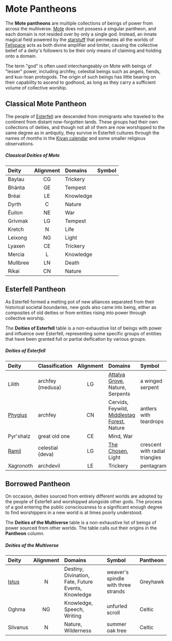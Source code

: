# Mote Pantheons

The **Mote pantheons** are multiple collections of beings of power from across the multiverse. [Mote](../../ch-1-welcome-to-mote/cosmology/mote.md) does not possess a singular pantheon, and each domain is not resided over by only a single god. Instead, an innate magical field powered by the [starstuff](../../ch-6-mote-treasures/starstuff.md) that permeates all the worlds of [Fellspace](../../ch-1-welcome-to-mote/cosmology/fellspace.md) acts as both divine amplifier and limiter, causing the collective belief of a deity's followers to be their only means of claiming and holding onto a domain.

The term "god" is often used interchangeably on Mote with beings of "lesser" power, including archfey, celestial beings such as angels, fiends, and kuo-toan protogods. The origin of such beings has little bearing on their capability to ascend to godhood, as long as they carry a sufficient volume of collective worship.

## Classical Mote Pantheon

The people of [Esterfell](../../ch-4-esterfell-gazetteer/esterfell/) are descended from immigrants who traveled to the continent from distant now-forgotten lands. These groups had their own collections of deities, and though not all of them are now worshipped to the same degree as in antiquity, they survive in Esterfell cultures through the names of months in the [Kivan calendar](../../ch-1-welcome-to-mote/timekeeping.md#kivan) and some smaller religious observations.

##### Classical Deities of Mote
|  Deity   | Alignment | Domains   | Symbol |
|:---------|:---------:|:----------|:-------|
| Baylau   |    CG     | Trickery  |        |
| Bhánta   |    GE     | Tempest   |        |
| Bréai    |    LE     | Knowledge |        |
| Dyrth    |    C      | Nature    |        |
| Ëuilon   |    NE     | War       |        |
| Grivmak  |    LG     | Tempest   |        |
| Kretch   |    N      | Life      |        |
| Leixong  |    NG     | Light     |        |
| Lyaxen   |    CE     | Trickery  |        |
| Mercia   |    L      | Knowledge |        |
| Mullbree |    LN     | Death     |        |
| Rikai    |    CN     | Nature    |        |

## Esterfell Pantheon

As Esterfell formed a melting pot of new alliances separated from their historical societal boundaries, new gods also came into being, either as composites of old deities or from entities rising into power through collective worship.

The **Deities of Esterfell** table is a non-exhaustive list of beings with power and influence over Esterfell, representing some specific groups of entities that have been granted full or partial deification by various groups.

##### Deities of Esterfell
|  Deity | Classification | Alignment | Domains | Symbol |
|:-------|:---------------|:---------:|:--------|:-------|
| Lilith | archfey (medusa) | LG | [Attalya Grove](../../ch-4-esterfell-gazetteer/esterfell/lenya/attalya-grove.md), Nature, Serpents | a winged serpent |
| [Phygius](phygius.md) | archfey | CN | Cervids, Feywild, [Middlestag Forest](../../ch-4-esterfell-gazetteer/esterfell/lenya/middlestag-forest.md), Nature | antlers with teardrops |
| Pyr'xhalz | great old one | CE | Mind, War |  |
| [Ramil](ramil.md) | celestial (deva) | LG | [The Chosen](../../ch-2-people-of-mote/organizations/the-chosen/), Light | crescent with radial triangles |
| Xagronoth | archdevil | LE | Trickery | pentagram |

## Borrowed Pantheon

On occasion, deities sourced from entirely different worlds are adopted by the people of Esterfell and worshipped alongside other gods. The process of a god entering the public consciousness to a significant enough degree to find worshippers in a new world is at times poorly understood.

The **Deities of the Multiverse** table is a non-exhaustive list of beings of power sourced from other worlds. The table calls out their origins in the **Pantheon** column.

##### Deities of the Multiverse
|  Deity | Alignment | Domains | Symbol | Pantheon |
|:-------|:---------:|:--------|:-------|:---------|
| [Istus](istus.md) | N | Destiny, Divination, Fate, Future Events, Knowledge | weaver's spindle with three strands | Greyhawk |
| Oghma | NG | Knowledge, Speech, Writing | unfurled scroll | Celtic |
| Silvanus | N | Nature, Wilderness | summer oak tree | Celtic |
